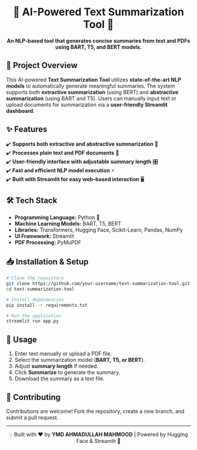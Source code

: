 <!-- README.md for AI-Powered Text Summarization Tool -->

<h1 align="center">📄 AI-Powered Text Summarization Tool 🚀</h1>

<p align="center">
  <b>An NLP-based tool that generates concise summaries from text and PDFs using BART, T5, and BERT models.</b>
</p>

## 📌 Project Overview
This AI-powered **Text Summarization Tool** utilizes **state-of-the-art NLP models** to automatically generate meaningful summaries. The system supports both **extractive summarization** (using BERT) and **abstractive summarization** (using BART and T5). Users can manually input text or upload documents for summarization via a **user-friendly Streamlit dashboard**.

## ✨ Features
✔️ **Supports both extractive and abstractive summarization** 📜  
✔️ **Processes plain text and PDF documents** 📂  
✔️ **User-friendly interface with adjustable summary length** 🎛️  
✔️ **Fast and efficient NLP model execution** ⚡  
✔️ **Built with Streamlit for easy web-based interaction** 🖥️  

## 🛠️ Tech Stack
- **Programming Language:** Python 🐍  
- **Machine Learning Models:** BART, T5, BERT  
- **Libraries:** Transformers, Hugging Face, Scikit-Learn, Pandas, NumPy  
- **UI Framework:** Streamlit  
- **PDF Processing:** PyMuPDF  

## 📥 Installation & Setup
```bash
# Clone the repository
git clone https://github.com/your-username/text-summarization-tool.git
cd text-summarization-tool

# Install dependencies
pip install -r requirements.txt

# Run the application
streamlit run app.py
```

## 🚀 Usage
1. Enter text manually or upload a PDF file.
2. Select the summarization model (**BART, T5, or BERT**).
3. Adjust **summary length** if needed.
4. Click **Summarize** to generate the summary.
5. Download the summary as a text file.

## 🤝 Contributing
Contributions are welcome! Fork the repository, create a new branch, and submit a pull request. 



---
<p align="center">💡 Built with ❤️ by <b>YMD AHMADULLAH MAHMOOD</b> | Powered by Hugging Face & Streamlit 🚀</p>
